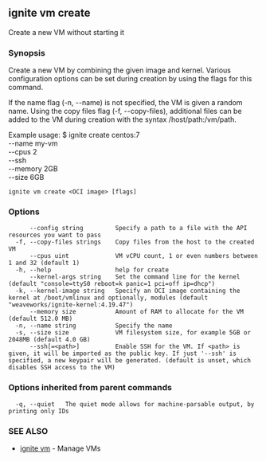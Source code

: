 ## ignite vm create

Create a new VM without starting it

### Synopsis


Create a new VM by combining the given image and kernel.
Various configuration options can be set during creation by using
the flags for this command.

If the name flag (-n, --name) is not specified,
the VM is given a random name. Using the copy files
flag (-f, --copy-files), additional files can be added to
the VM during creation with the syntax /host/path:/vm/path.

Example usage:
	$ ignite create centos:7 \
		--name my-vm \
		--cpus 2 \
		--ssh \
		--memory 2GB \
		--size 6GB


```
ignite vm create <OCI image> [flags]
```

### Options

```
      --config string         Specify a path to a file with the API resources you want to pass
  -f, --copy-files strings    Copy files from the host to the created VM
      --cpus uint             VM vCPU count, 1 or even numbers between 1 and 32 (default 1)
  -h, --help                  help for create
      --kernel-args string    Set the command line for the kernel (default "console=ttyS0 reboot=k panic=1 pci=off ip=dhcp")
  -k, --kernel-image string   Specify an OCI image containing the kernel at /boot/vmlinux and optionally, modules (default "weaveworks/ignite-kernel:4.19.47")
      --memory size           Amount of RAM to allocate for the VM (default 512.0 MB)
  -n, --name string           Specify the name
  -s, --size size             VM filesystem size, for example 5GB or 2048MB (default 4.0 GB)
      --ssh[=<path>]          Enable SSH for the VM. If <path> is given, it will be imported as the public key. If just '--ssh' is specified, a new keypair will be generated. (default is unset, which disables SSH access to the VM)
```

### Options inherited from parent commands

```
  -q, --quiet   The quiet mode allows for machine-parsable output, by printing only IDs
```

### SEE ALSO

* [ignite vm](ignite_vm.md)	 - Manage VMs

